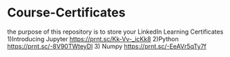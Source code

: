 # Course-Certificates
the purpose of this repository is to store your LinkedIn Learning Certificates
1)Introducing Jupyter https://prnt.sc/Kk-Vv-_icKk8
2)Python https://prnt.sc/-8V90TWteyDl
3) Numpy https://prnt.sc/-EeAVr5qTy7f
